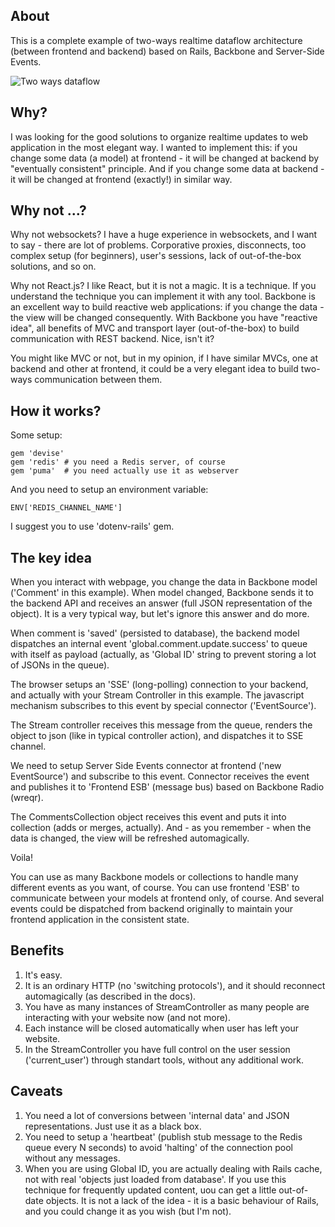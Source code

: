 About
-----

This is a complete example of two-ways realtime dataflow architecture (between frontend and backend) based on Rails, Backbone and Server-Side Events.

![Two ways dataflow](/two-ways-dataflow-sse.png?raw=true "Two ways dataflow")

Why?
----

I was looking for the good solutions to organize realtime updates to web application in the most elegant way. I wanted to implement this: if you change some data (a model) at frontend - it will be changed at backend by "eventually consistent" principle. And if you change some data at backend - it will be changed at frontend (exactly!) in similar way.

Why not ...?
------------

Why not websockets? I have a huge experience in websockets, and I want to say - there are lot of problems. Corporative proxies, disconnects, too complex setup (for beginners), user's sessions, lack of out-of-the-box solutions, and so on.

Why not React.js? I like React, but it is not a magic. It is a technique. If you understand the technique you can implement it with any tool. Backbone is an excellent way to build reactive web applications: if you change the data - the view will be changed consequently. With Backbone you have "reactive idea", all benefits of MVC and transport layer (out-of-the-box) to build communication with REST backend. Nice, isn't it?

You might like MVC or not, but in my opinion, if I have similar MVCs, one at backend and other at frontend, it could be a very elegant idea to build two-ways communication between them.

How it works?
-------------

Some setup:

    gem 'devise'
    gem 'redis' # you need a Redis server, of course
    gem 'puma'  # you need actually use it as webserver

And you need to setup an environment variable:

    ENV['REDIS_CHANNEL_NAME']

I suggest you to use 'dotenv-rails' gem.

The key idea
------------

When you interact with webpage, you change the data in Backbone model ('Comment' in this example). When model changed, Backbone sends it to the backend API and receives an answer (full JSON representation of the object). It is a very typical way, but let's ignore this answer and do more.

When comment is 'saved' (persisted to database), the backend model dispatches an internal event 'global.comment.update.success' to queue with itself as payload (actually, as 'Global ID' string to prevent storing a lot of JSONs in the queue).

The browser setups an 'SSE' (long-polling) connection to your backend, and actually with your Stream Controller in this example. The javascript mechanism subscribes to this event by special connector ('EventSource').

The Stream controller receives this message from the queue, renders the object to json (like in typical controller action), and dispatches it to SSE channel.

We need to setup Server Side Events connector at frontend ('new EventSource') and subscribe to this event. Connector receives the event and publishes it to 'Frontend ESB' (message bus) based on Backbone Radio (wreqr).

The CommentsCollection object receives this event and puts it into collection (adds or merges, actually). And - as you remember - when the data is changed, the view will be refreshed automagically.

Voila!

You can use as many Backbone models or collections to handle many different events as you want, of course. You can use frontend 'ESB' to communicate between your models at frontend only, of course. And several events could be dispatched from backend originally to maintain your frontend application in the consistent state.

Benefits
--------

1. It's easy.
2. It is an ordinary HTTP (no 'switching protocols'), and it should reconnect automagically (as described in the docs).
3. You have as many instances of StreamController as many people are interacting with your website now (and not more).
4. Each instance will be closed automatically when user has left your website.
5. In the StreamController you have full control on the user session ('current_user') through standart tools, without any additional work.

Caveats
-------

1. You need a lot of conversions between 'internal data' and JSON representations. Just use it as a black box.
2. You need to setup a 'heartbeat' (publish stub message to the Redis queue every N seconds) to avoid 'halting' of the connection pool without any messages.
3. When you are using Global ID, you are actually dealing with Rails cache, not with real 'objects just loaded from database'. If you use this technique for frequently updated content, uou can get a little out-of-date objects. It is not a lack of the idea - it is a basic behaviour of Rails, and you could change it as you wish (but I'm not).
